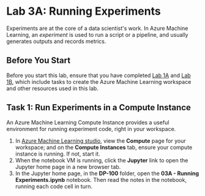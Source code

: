 # Lab 3A: Running Experiments

Experiments are at the core of a data scientist's work. In Azure Machine Learning, an *experiment* is used to run a script or a pipeline, and usually generates outputs and records metrics.

## Before You Start

Before you start this lab, ensure that you have completed [Lab 1A](Lab01A.md) and [Lab 1B](Lab01B.md), which include tasks to create the Azure Machine Learning workspace and other resources used in this lab.

## Task 1: Run Experiments in a Compute Instance

An Azure Machine Learning Compute Instance provides a useful environment for running experiment code, right in your workspace.

1. In [Azure Machine Learning studio](https://ml.azure.com), view the **Compute** page for your workspace; and on the **Compute Instances** tab, ensure your compute instance is running. If not, start it.
2. When the notebook VM is running, click the **Jupyter** link to open the Jupyter home page in a new browser tab.
3. In the Jupyter home page, in the **DP-100** folder, open the **03A - Running Experiments.ipynb** notebook. Then read the notes in the notebook, running each code cell in turn.
